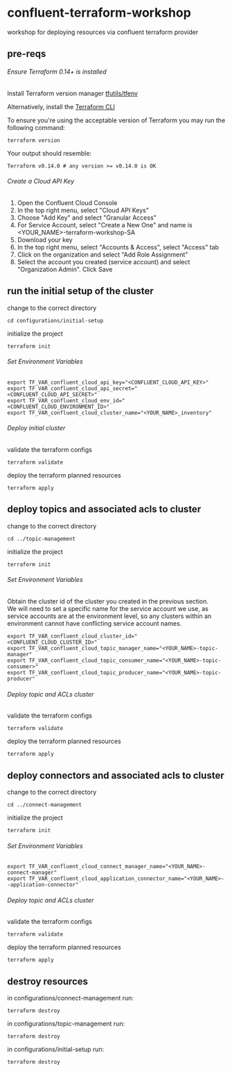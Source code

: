 # confluent-terraform-workshop
workshop for deploying resources via confluent terraform provider

## pre-reqs 

###### Ensure Terraform 0.14+ is installed

Install Terraform version manager [tfutils/tfenv](https://github.com/tfutils/tfenv)

Alternatively, install the [Terraform CLI](https://learn.hashicorp.com/tutorials/terraform/install-cli?_ga=2.42178277.1311939475.1662583790-739072507.1660226902#install-terraform)

To ensure you're using the acceptable version of Terraform you may run the following command:
```
terraform version
```
Your output should resemble: 
```
Terraform v0.14.0 # any version >= v0.14.0 is OK
```
###### Create a Cloud API Key 

1. Open the Confluent Cloud Console
2. In the top right menu, select "Cloud API Keys"
3. Choose "Add Key" and select "Granular Access"
4. For Service Account, select "Create a New One" and name is <YOUR_NAME>-terraform-workshop-SA
5. Download your key
6. In the top right menu, select "Accounts & Access", select "Access" tab
7. Click on the organization and select "Add Role Assignment" 
8. Select the account you created (service account) and select "Organization Admin". Click Save

## run the initial setup of the cluster 

change to the correct directory
```
cd configurations/initial-setup
```
initialize the project 
```
terraform init
```

###### Set Environment Variables

```
export TF_VAR_confluent_cloud_api_key="<CONFLUENT_CLOUD_API_KEY>"
export TF_VAR_confluent_cloud_api_secret="<CONFLUENT_CLOUD_API_SECRET>" 
export TF_VAR_confluent_cloud_env_id="<CONFLUENT_CLOUD_ENVIRONMENT_ID>" 
export TF_VAR_confluent_cloud_cluster_name="<YOUR_NAME>_inventory"
```

###### Deploy initial cluster

validate the terraform configs 
```
terraform validate
```
deploy the terraform planned resources
```
terraform apply
```

## deploy topics and associated acls to cluster  

change to the correct directory
```
cd ../topic-management
```
initialize the project 
```
terraform init
```
###### Set Environment Variables
Obtain the cluster id of the cluster you created in the previous section.     
We will need to set a specific name for the service account we use, as service accounts are at the environment level, so any clusters within an environment cannot have conflicting service account names. 

```
export TF_VAR_confluent_cloud_cluster_id="<CONFLUENT_CLOUD_CLUSTER_ID>" 
export TF_VAR_confluent_cloud_topic_manager_name="<YOUR_NAME>-topic-manager"
export TF_VAR_confluent_cloud_topic_consumer_name="<YOUR_NAME>-topic-consumer>"
export TF_VAR_confluent_cloud_topic_producer_name="<YOUR_NAME>-topic-producer"
```
###### Deploy topic and ACLs cluster

validate the terraform configs 
```
terraform validate
```
deploy the terraform planned resources
```
terraform apply
```
## deploy connectors and associated acls to cluster

change to the correct directory
```
cd ../connect-management
```
initialize the project 
```
terraform init
```
###### Set Environment Variables
```
export TF_VAR_confluent_cloud_connect_manager_name="<YOUR_NAME>-connect-manager"
export TF_VAR_confluent_cloud_application_connector_name="<YOUR_NAME>--application-connector"
```

###### Deploy topic and ACLs cluster

validate the terraform configs 
```
terraform validate
```
deploy the terraform planned resources
```
terraform apply
```
  
## destroy resources 
  
in configurations/connect-management run: 
```
terraform destroy
```
in configurations/topic-management run: 
```
terraform destroy
```
in configurations/initial-setup run: 
```
terraform destroy
```
